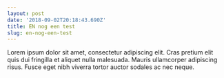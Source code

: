```yaml
---
layout: post
date: '2018-09-02T20:18:43.690Z'
title: EN nog een test
slug: en-nog-een-test
---
```

Lorem ipsum dolor sit amet, consectetur adipiscing elit. Cras pretium elit quis dui fringilla et aliquet nulla malesuada. Mauris ullamcorper adipiscing risus. Fusce eget nibh viverra tortor auctor sodales ac nec neque.
